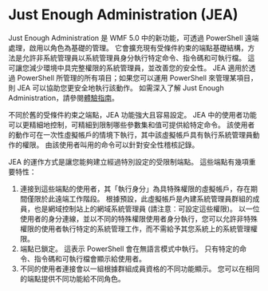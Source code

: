 # Just Enough Administration (JEA)
Just Enough Administration 是 WMF 5.0 中的新功能，可透過 PowerShell 遠端處理，啟用以角色為基礎的管理。  它會擴充現有受條件約束的端點基礎結構，方法是允許非系統管理員以系統管理員身分執行特定命令、指令碼和可執行檔。  這可讓您減少環境中具完整權限的系統管理員，並改善您的安全性。  JEA 適用於透過 PowerShell 所管理的所有項目；如果您可以運用 PowerShell 來管理某項目，則 JEA 可以協助您更安全地執行該動作。  如需深入了解 Just Enough Administration，請參閱[體驗指南](http://aka.ms/JEA)。

不同於舊的受條件約束之端點，JEA 功能強大且容易設定。  JEA 中的使用者功能可以更精細地控制，可精細到限制哪些參數集和值可提供給特定命令。 該使用者的動作可在一次性虛擬帳戶的情境下執行，其中該虛擬帳戶具有執行系統管理員動作的權限。  由該使用者叫用的命令可以針對安全性稽核記錄。

JEA 的運作方式是讓您能夠建立經過特別設定的受限制端點。  這些端點有幾項重要特性：

1. 連接到這些端點的使用者，其「執行身分」為具特殊權限的虛擬帳戶，存在期間僅限於此遠端工作階段。  根據預設，此虛擬帳戶是內建系統管理員群組的成員，也是網域控制站上的網域系統管理員 (請注意︰可設定這些權限)。 以一位使用者的身分連線，並以不同的特殊權限使用者身分執行，您可以允許非特殊權限的使用者執行特定的系統管理工作，而不需給予其您系統上的系統管理權限。
2. 端點已鎖定。  這表示 PowerShell 會在無語言模式中執行。  只有特定的命令、指令碼和可執行檔會顯示給使用者。
3. 不同的使用者連接會以一組根據群組成員資格的不同功能顯示。  您可以在相同的端點提供不同功能給不同角色。<!--HONumber=Mar16_HO2-->
